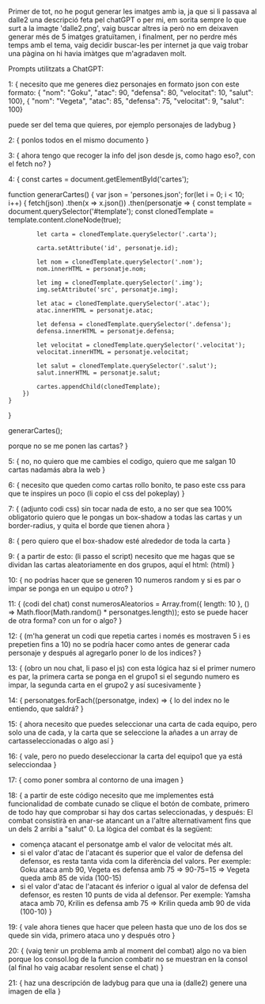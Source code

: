 Primer de tot, no he pogut generar les imatges amb ia, ja que si li passava al dalle2 una descripció feta pel chatGPT o per mi, em sorita sempre lo que surt a la imagte 'dalle2.png', vaig buscar altres ia però no em deixaven generar més de 5 imatges gratuïtamen,
i finalment, per no perdre més temps amb el tema, vaig decidir buscar-les per internet ja que vaig trobar una pàgina on hi havia imàtges que m'agradaven molt.

Prompts utilitzats a ChatGPT:

1: {
necesito que me generes diez personajes en formato json con este formato:
{ "nom": "Goku", "atac": 90, "defensa": 80, "velocitat": 10, "salut": 100},
 { "nom": "Vegeta", "atac": 85, "defensa": 75, "velocitat": 9, "salut": 100}

puede ser del tema que quieres, por ejemplo personajes de ladybug
}

2: {
ponlos todos en el mismo documento
}

3: {
ahora tengo que recoger la info del json desde js, como hago eso?, con el fetch no?
}

4: {
const cartes = document.getElementById('cartes');

function generarCartes() {
    var json = 'persones.json';
    for(let i = 0; i < 10; i++) {
    fetch(json)
        .then(x => x.json())
        .then(personatje => {
            const template = document.querySelector('#template');
            const clonedTemplate = template.content.cloneNode(true);

            let carta = clonedTemplate.querySelector('.carta');

            carta.setAttribute('id', personatje.id);
            
            let nom = clonedTemplate.querySelector('.nom');
            nom.innerHTML = personatje.nom;

            let img = clonedTemplate.querySelector('.img');
            img.setAttribute('src', personatje.img);

            let atac = clonedTemplate.querySelector('.atac');
            atac.innerHTML = personatje.atac;

            let defensa = clonedTemplate.querySelector('.defensa'); 
            defensa.innerHTML = personatje.defensa;

            let velocitat = clonedTemplate.querySelector('.velocitat');
            velocitat.innerHTML = personatje.velocitat;

            let salut = clonedTemplate.querySelector('.salut');
            salut.innerHTML = personatje.salut;

            cartes.appendChild(clonedTemplate);
        })
    }
}

generarCartes();

porque no se me ponen las cartas?
}

5: {
no, no quiero que me cambies el codigo, quiero que me salgan 10 cartas nadamás abra la web
}

6: {
necesito que queden como cartas rollo bonito, te paso este css para que te inspires un poco
(li copio el css del pokeplay)
}

7: {
(adjunto codi css)
sin tocar nada de esto, a no ser que sea 100% obligatorio quiero que le pongas un box-shadow a todas las cartas y un border-radius, y quita el borde que tienen ahora
}

8: {
pero quiero que el box-shadow esté alrededor de toda la carta
}

9: {
a partir de esto:
(li passo el script)
necesito que me hagas que se dividan las cartas aleatoriamente en dos grupos, aquí el html:
(html)
}

10: {
no podrías hacer que se generen 10 numeros random y si es par o impar se ponga en un equipo u otro?
}

11: {
(codi del chat) const numerosAleatorios = Array.from({ length: 10 }, () => Math.floor(Math.random() \* personatges.length));
esto se puede hacer de otra forma? con un for o algo?
}

12: {
(m'ha generat un codi que repetia cartes i només es mostraven 5 i es prepetien fins a 10)
no se podría hacer como antes de generar cada personaje y después al agregarlo poner lo de los indices?
}

13: {
(obro un nou chat, li paso el js)
con esta lógica haz si el primer numero es par, la primera carta se ponga en el grupo1 si el segundo numero es impar, la segunda carta en el grupo2 y así sucesivamente
}

14: {
personatges.forEach((personatge, index) => {
lo del index no le entiendo, que saldrá?
}

15: {
ahora necesito que puedes seleccionar una carta de cada equipo, pero solo una de cada, y la carta que se seleccione la añades a un array de cartasseleccionadas o algo así
}

16: {
vale, pero no puedo deseleccionar la carta del equipo1 que ya está selecciondaa
}

17: {
como poner sombra al contorno de una imagen
}

18: {
a partir de este código necesito que me implementes está funcionalidad de combate cunado se clique el botón de combate, primero de todo hay que comprobar si hay dos cartas seleccionadas, y después:
El combat consistirà en anar-se atancant un a l'altre alternativament fins que un dels 2 arribi a "salut" 0.
La lògica del combat és la següent:
- comença atacant el personatge amb el valor de velocitat més alt.
- si el valor d'atac de l'atacant és superior que el valor de defensa del defensor, es resta tanta vida com la diferència del valors. 
  Per exemple: Goku ataca amb 90, Vegeta es defensa amb 75 => 90-75=15 => Vegeta queda amb 85 de vida (100-15)
- si el valor d'atac de l'atacant és inferior o igual al valor de defensa del defensor, es resten 10 punts de vida al defensor.
  Per exemple: Yamsha ataca amb 70, Krilin es defensa amb 75 => Krilin queda amb 90 de vida (100-10)
}

19: {
vale ahora tienes que hacer que peleen hasta que uno de los dos se quede sin vida, primero ataca uno y después otro 
}

20: {
(vaig tenir un problema amb al moment del combat)
algo no va bien porque los consol.log de la funcion combatir no se muestran en la consol
(al final ho vaig acabar resolent sense el chat)
}

21: {
haz una descripción de ladybug para que una ia (dalle2) genere una imagen de ella
}
